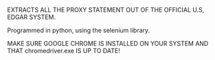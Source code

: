 EXTRACTS ALL THE PROXY STATEMENT OUT OF THE OFFICIAL U.S, EDGAR SYSTEM.

Programmed in python, using the selenium library.

MAKE SURE GOOGLE CHROME IS INSTALLED ON YOUR SYSTEM AND THAT chromedriver.exe IS UP TO DATE!
